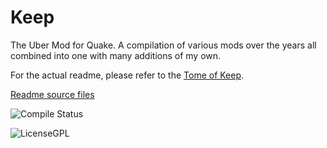 # Keep
The Uber Mod for Quake.  A compilation of various mods over the years all combined into one with many additions of my own.

For the actual readme, please refer to the [Tome of Keep](https://josiahjack.github.io/KeepModReadme/).

[Readme source files](https://github.com/JosiahJack/KeepModReadme)

![Compile Status](https://github.com/JosiahJack/Keep/actions/workflows/compile.yml/badge.svg)

![LicenseGPL](https://img.shields.io/badge/License-GPL-blue)
